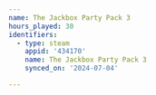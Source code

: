```yaml
---
name: The Jackbox Party Pack 3
hours_played: 30
identifiers:
  - type: steam
    appid: '434170'
    name: The Jackbox Party Pack 3
    synced_on: '2024-07-04'

---
```

